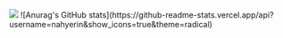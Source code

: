   <img src="https://img.shields.io/badge/Javascript-ffb13b?style=flat-square&logo=javascript&logoColor=white"/>
![Anurag's GitHub stats](https://github-readme-stats.vercel.app/api?username=nahyerin&show_icons=true&theme=radical)
